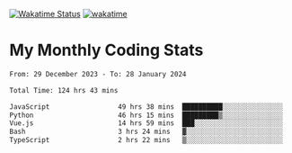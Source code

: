[![Wakatime Status](https://github.com/noopurphalak/noopurphalak/workflows/wakatime-status-update/badge.svg)](https://github.com/noopurphalak/noopurphalak/actions/workflows/main.yml)
[![wakatime](https://wakatime.com/badge/user/80ace140-ef40-4fdd-b8ed-f3be3d2e1aea.svg)](https://wakatime.com/@80ace140-ef40-4fdd-b8ed-f3be3d2e1aea)

# My Monthly Coding Stats

<!--START_SECTION:waka-->

```txt
From: 29 December 2023 - To: 28 January 2024

Total Time: 124 hrs 43 mins

JavaScript                 49 hrs 38 mins  ██████████░░░░░░░░░░░░░░░   39.37 %
Python                     46 hrs 15 mins  █████████▒░░░░░░░░░░░░░░░   36.70 %
Vue.js                     14 hrs 59 mins  ███░░░░░░░░░░░░░░░░░░░░░░   11.89 %
Bash                       3 hrs 24 mins   ▓░░░░░░░░░░░░░░░░░░░░░░░░   02.70 %
TypeScript                 2 hrs 22 mins   ▒░░░░░░░░░░░░░░░░░░░░░░░░   01.89 %
```

<!--END_SECTION:waka-->
